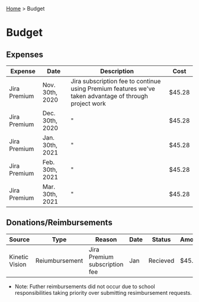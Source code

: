 [Home](../README.md) > Budget

# Budget

## Expenses

| Expense | Date | Description | Cost |
| ------- | ---- | ----------- | ---- |
| Jira Premium | Nov. 30th, 2020 | Jira subscription fee to continue using Premium features we've taken advantage of through project work | $45.28 |
| Jira Premium | Dec. 30th, 2020 | " | $45.28 |
| Jira Premium | Jan. 30th, 2021 | " | $45.28 |
| Jira Premium | Feb. 30th, 2021 | " | $45.28 |
| Jira Premium | Mar. 30th, 2021 | " | $45.28 |

## Donations/Reimbursements

| Source | Type | Reason | Date | Status | Amount |
| ------ | ---- | ------ | ---- | ------ | ------ |
| Kinetic Vision | Reiumbursement | Jira Premium subscription fee | Jan | Recieved | $45.28 |

- Note: Futher reimbursements did not occur due to school responsibilities taking priority over submitting resimbursement requests.
